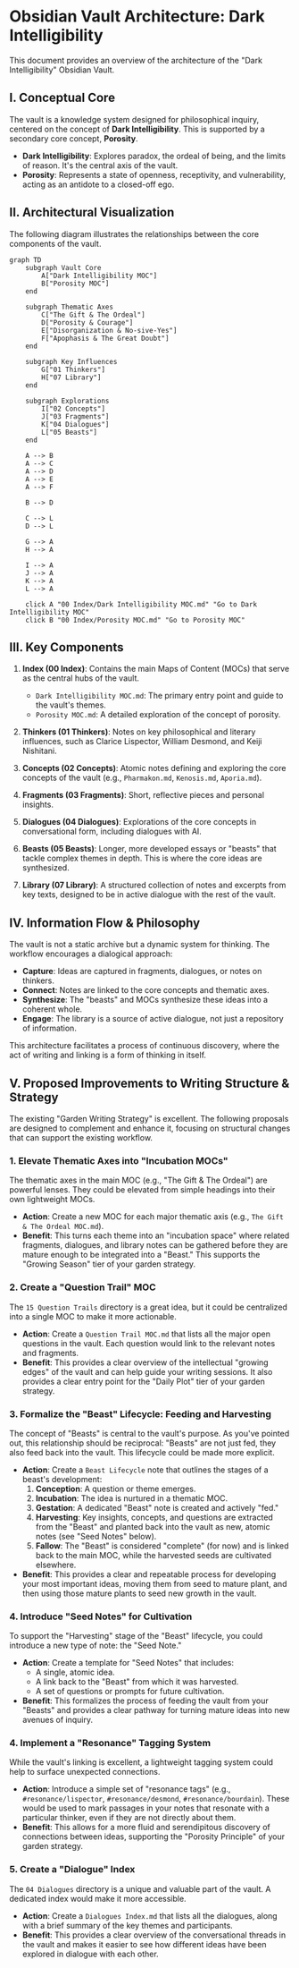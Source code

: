 # Obsidian Vault Architecture: Dark Intelligibility

This document provides an overview of the architecture of the "Dark Intelligibility" Obsidian Vault.

## I. Conceptual Core

The vault is a knowledge system designed for philosophical inquiry, centered on the concept of **Dark Intelligibility**. This is supported by a secondary core concept, **Porosity**.

- **Dark Intelligibility**: Explores paradox, the ordeal of being, and the limits of reason. It's the central axis of the vault.
- **Porosity**: Represents a state of openness, receptivity, and vulnerability, acting as an antidote to a closed-off ego.

## II. Architectural Visualization

The following diagram illustrates the relationships between the core components of the vault.

```mermaid
graph TD
    subgraph Vault Core
        A["Dark Intelligibility MOC"]
        B["Porosity MOC"]
    end

    subgraph Thematic Axes
        C["The Gift & The Ordeal"]
        D["Porosity & Courage"]
        E["Disorganization & No-sive-Yes"]
        F["Apophasis & The Great Doubt"]
    end

    subgraph Key Influences
        G["01 Thinkers"]
        H["07 Library"]
    end
    
    subgraph Explorations
        I["02 Concepts"]
        J["03 Fragments"]
        K["04 Dialogues"]
        L["05 Beasts"]
    end

    A --> B
    A --> C
    A --> D
    A --> E
    A --> F
    
    B --> D

    C --> L
    D --> L
    
    G --> A
    H --> A
    
    I --> A
    J --> A
    K --> A
    L --> A

    click A "00 Index/Dark Intelligibility MOC.md" "Go to Dark Intelligibility MOC"
    click B "00 Index/Porosity MOC.md" "Go to Porosity MOC"
```

## III. Key Components

1.  **Index (00 Index)**: Contains the main Maps of Content (MOCs) that serve as the central hubs of the vault.
    - `Dark Intelligibility MOC.md`: The primary entry point and guide to the vault's themes.
    - `Porosity MOC.md`: A detailed exploration of the concept of porosity.

2.  **Thinkers (01 Thinkers)**: Notes on key philosophical and literary influences, such as Clarice Lispector, William Desmond, and Keiji Nishitani.

3.  **Concepts (02 Concepts)**: Atomic notes defining and exploring the core concepts of the vault (e.g., `Pharmakon.md`, `Kenosis.md`, `Aporia.md`).

4.  **Fragments (03 Fragments)**: Short, reflective pieces and personal insights.

5.  **Dialogues (04 Dialogues)**: Explorations of the core concepts in conversational form, including dialogues with AI.

6.  **Beasts (05 Beasts)**: Longer, more developed essays or "beasts" that tackle complex themes in depth. This is where the core ideas are synthesized.

7.  **Library (07 Library)**: A structured collection of notes and excerpts from key texts, designed to be in active dialogue with the rest of the vault.

## IV. Information Flow & Philosophy

The vault is not a static archive but a dynamic system for thinking. The workflow encourages a dialogical approach:

- **Capture**: Ideas are captured in fragments, dialogues, or notes on thinkers.
- **Connect**: Notes are linked to the core concepts and thematic axes.
- **Synthesize**: The "beasts" and MOCs synthesize these ideas into a coherent whole.
- **Engage**: The library is a source of active dialogue, not just a repository of information.

This architecture facilitates a process of continuous discovery, where the act of writing and linking is a form of thinking in itself.
## V. Proposed Improvements to Writing Structure & Strategy

The existing "Garden Writing Strategy" is excellent. The following proposals are designed to complement and enhance it, focusing on structural changes that can support the existing workflow.

### 1. Elevate Thematic Axes into "Incubation MOCs"

The thematic axes in the main MOC (e.g., "The Gift & The Ordeal") are powerful lenses. They could be elevated from simple headings into their own lightweight MOCs.

- **Action**: Create a new MOC for each major thematic axis (e.g., `The Gift & The Ordeal MOC.md`).
- **Benefit**: This turns each theme into an "incubation space" where related fragments, dialogues, and library notes can be gathered before they are mature enough to be integrated into a "Beast." This supports the "Growing Season" tier of your garden strategy.

### 2. Create a "Question Trail" MOC

The `15 Question Trails` directory is a great idea, but it could be centralized into a single MOC to make it more actionable.

- **Action**: Create a `Question Trail MOC.md` that lists all the major open questions in the vault. Each question would link to the relevant notes and fragments.
- **Benefit**: This provides a clear overview of the intellectual "growing edges" of the vault and can help guide your writing sessions. It also provides a clear entry point for the "Daily Plot" tier of your garden strategy.

### 3. Formalize the "Beast" Lifecycle: Feeding and Harvesting

The concept of "Beasts" is central to the vault's purpose. As you've pointed out, this relationship should be reciprocal: "Beasts" are not just fed, they also feed back into the vault. This lifecycle could be made more explicit.

- **Action**: Create a `Beast Lifecycle` note that outlines the stages of a beast's development:
    1.  **Conception**: A question or theme emerges.
    2.  **Incubation**: The idea is nurtured in a thematic MOC.
    3.  **Gestation**: A dedicated "Beast" note is created and actively "fed."
    4.  **Harvesting**: Key insights, concepts, and questions are extracted from the "Beast" and planted back into the vault as new, atomic notes (see "Seed Notes" below).
    5.  **Fallow**: The "Beast" is considered "complete" (for now) and is linked back to the main MOC, while the harvested seeds are cultivated elsewhere.
- **Benefit**: This provides a clear and repeatable process for developing your most important ideas, moving them from seed to mature plant, and then using those mature plants to seed new growth in the vault.

### 4. Introduce "Seed Notes" for Cultivation

To support the "Harvesting" stage of the "Beast" lifecycle, you could introduce a new type of note: the "Seed Note."

- **Action**: Create a template for "Seed Notes" that includes:
    - A single, atomic idea.
    - A link back to the "Beast" from which it was harvested.
    - A set of questions or prompts for future cultivation.
- **Benefit**: This formalizes the process of feeding the vault from your "Beasts" and provides a clear pathway for turning mature ideas into new avenues of inquiry.

### 4. Implement a "Resonance" Tagging System

While the vault's linking is excellent, a lightweight tagging system could help to surface unexpected connections.

- **Action**: Introduce a simple set of "resonance tags" (e.g., `#resonance/lispector`, `#resonance/desmond`, `#resonance/bourdain`). These would be used to mark passages in your notes that resonate with a particular thinker, even if they are not directly about them.
- **Benefit**: This allows for a more fluid and serendipitous discovery of connections between ideas, supporting the "Porosity Principle" of your garden strategy.

### 5. Create a "Dialogue" Index

The `04 Dialogues` directory is a unique and valuable part of the vault. A dedicated index would make it more accessible.

- **Action**: Create a `Dialogues Index.md` that lists all the dialogues, along with a brief summary of the key themes and participants.
- **Benefit**: This provides a clear overview of the conversational threads in the vault and makes it easier to see how different ideas have been explored in dialogue with each other.